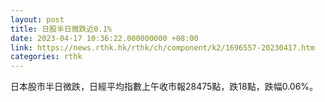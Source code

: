 ```yaml
---
layout: post
title: 日股半日微跌近0.1%
date: 2023-04-17 10:36:22.000000000 +08:00
link: https://news.rthk.hk/rthk/ch/component/k2/1696557-20230417.htm
categories: rthk
---
```


日本股市半日微跌，日經平均指數上午收市報28475點，跌18點，跌幅0.06%。
